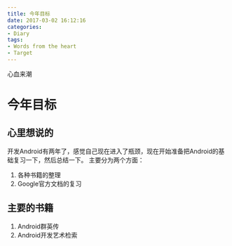 ```yaml
---
title: 今年目标
date: 2017-03-02 16:12:16
categories:
- Diary
tags:
- Words from the heart
- Target
---
```


心血来潮

<!-- more -->
# 今年目标
## 心里想说的
开发Android有两年了，感觉自己现在进入了瓶颈，现在开始准备把Android的基础复习一下，然后总结一下。
主要分为两个方面：
1. 各种书籍的整理
2. Google官方文档的复习

## 主要的书籍
1. Android群英传
2. Android开发艺术检索
